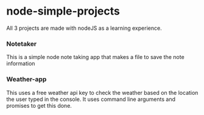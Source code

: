# node-simple-projects

All 3 projects are made with nodeJS as a learning experience. 

### Notetaker 
This is a simple node note taking app that makes a file to save the note information

### Weather-app
This uses a free weather api key to check the weather based on the location the user typed in the console.
It uses command line arguments and promises to get this done.

